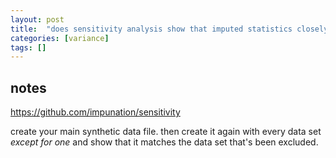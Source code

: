 ```yaml
---
layout: post
title:  "does sensitivity analysis show that imputed statistics closely align with survey results?"
categories: [variance]
tags: []
---
```


## notes

https://github.com/impunation/sensitivity

create your main synthetic data file.
then create it again with every data set *except for one* and show that it matches the data set that's been excluded.